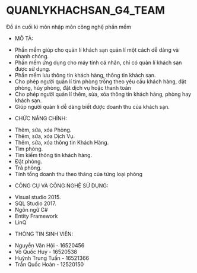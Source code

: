 ﻿# QUANLYKHACHSAN_G4_TEAM
Đồ án cuối kì môn nhập môn công nghệ phần mềm

* MÔ TẢ:
- Phần mềm giúp cho quản lí khách sạn quản lí một cách dễ dàng và nhanh chóng.
- Phần mềm ứng dụng cho máy tính cá nhân, chỉ có quản lí khách sạn được sử dụng.
- Phần mềm lưu thông tin khách hàng, thông tin khách sạn.
- Cho phép người quản lí tìm phòng trống theo yêu cầu khách hàng, đặt phòng, hủy phòng, đặt dịch vụ hoặc thanh toán
- Cho phép người quản lí thêm, sửa, xóa thông tin khách hàng, phòng hay khách sạn.
- Giúp người quản lí dễ dàng biết được doanh thu của khách sạn.

* CHỨC NĂNG CHÍNH: 
- Thêm, sửa, xóa Phòng.
- Thêm, sửa, xóa Dịch Vụ.
- Thêm, sửa, xóa thông tin Khách Hàng.
- Tìm phòng.
- Tìm kiếm thông tin khách hàng.
- Đặt phòng.
- Trả phòng.
- Tính tổng doanh thu theo tháng của từng loại phòng

* CÔNG CỤ VÀ CÔNG NGHỆ SỬ DỤNG: 
- Visual studio 2015.
- SQL Studio 2017.
- Ngôn ngữ C#
- Entity Framework
- LinQ

* THÔNG TIN SINH VIÊN:
- Nguyễn Văn Hội - 16520456 
- Võ Quốc Huy - 16520538
- Huỳnh Trung Tuấn - 16521366
- Trần Quốc Hoàn - 12520150
